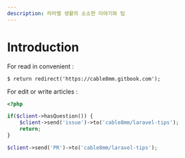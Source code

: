 ```yaml
---
description: 라라벨 생활의 소소한 이야기와 팁
---
```


# Introduction

For read in convenient :

```
$ return redirect('https://cable8mm.gitbook.com');
```

For edit or write articles :

```php
<?php

if($client->hasQuestion()) {
    $client->send('issue')->to('cable8mm/laravel-tips');
    return;
}

$client->send('PR')->to('cable8mm/laravel-tips');
```
